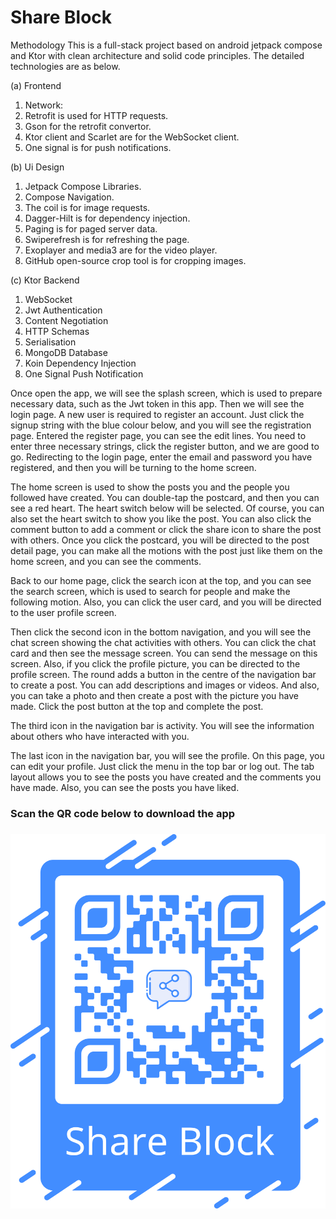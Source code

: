 # Share Block
Methodology
This is a full-stack project based on android jetpack compose and Ktor with clean architecture 
and solid code principles. The detailed technologies are as below.

(a) Frontend

1) Network:
2) Retrofit is used for HTTP requests.
3) Gson for the retrofit convertor.
4) Ktor client and Scarlet are for the WebSocket client.
5) One signal is for push notifications.

(b) Ui Design

1) Jetpack Compose Libraries.
2) Compose Navigation.
3) The coil is for image requests.
4) Dagger-Hilt is for dependency injection.
5) Paging is for paged server data.
6) Swiperefresh is for refreshing the page.
7) Exoplayer and media3 are for the video player.
8) GitHub open-source crop tool is for cropping images.

(c) Ktor Backend

1) WebSocket
2) Jwt Authentication
3) Content Negotiation
4) HTTP Schemas
5) Serialisation
6) MongoDB Database
7) Koin Dependency Injection
8) One Signal Push Notification


Once open the app, we will see the splash screen, which is used to prepare necessary 
data, such as the Jwt token in this app. Then we will see the login page. A new user is 
required to register an account. Just click the signup string with the blue colour below, and 
you will see the registration page. Entered the register page, you can see the edit lines. You 
need to enter three necessary strings, click the register button, and we are good to go.
Redirecting to the login page, enter the email and password you have registered, and then 
you will be turning to the home screen.

The home screen is used to show the posts you and the people you followed have 
created. You can double-tap the postcard, and then you can see a red heart. The heart switch 
below will be selected. Of course, you can also set the heart switch to show you like the post.
You can also click the comment button to add a comment or click the share icon to share the 
post with others. Once you click the postcard, you will be directed to the post detail page, you 
can make all the motions with the post just like them on the home screen, and you can see 
the comments. 

Back to our home page, click the search icon at the top, and you can see the search 
screen, which is used to search for people and make the following motion. Also, you can click 
the user card, and you will be directed to the user profile screen.

Then click the second icon in the bottom navigation, and you will see the chat screen 
showing the chat activities with others. You can click the chat card and then see the message 
screen. You can send the message on this screen. Also, if you click the profile picture, you 
can be directed to the profile screen. The round adds a button in the centre of the navigation 
bar to create a post. You can add descriptions and images or videos. And also, you can take 
a photo and then create a post with the picture you have made. Click the post button at the 
top and complete the post. 

The third icon in the navigation bar is activity. You will see the information about others 
who have interacted with you.

The last icon in the navigation bar, you will see the profile. On this page, you can edit 
your profile. Just click the menu in the top bar or log out. The tab layout allows you to see the 
posts you have created and the comments you have made. Also, you can see the posts you 
have liked.

### Scan the QR code below to download the app
### ![QR code](/app/src/main/res/drawable/share_block_qr.png)
